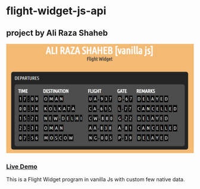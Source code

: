 # flight-widget-js-api

## project by **Ali Raza Shaheb**

![app image](https://github.com/AliRazaShaheb/flight-widget-js/blob/main/src/images/app_screen_shot.png)

### [Live Demo](https://arz-flight-wdgt-js.netlify.app/)

This is a Flight Widget program in vanilla Js with custom few native data.
